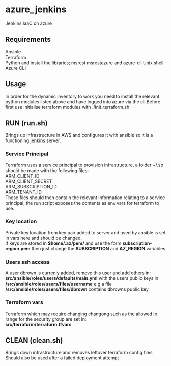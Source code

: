 # azure_jenkins
Jenkins IaaC on azure  

## Requirements
Ansible  
Terraform  
Python and install the libraries; msrest msrestazure and azure-cli
Unix shell  
Azure CLI

## Usage

In order for the dynamic inventory to work you need to install the relevant python modules listed above and have logged into azure via the cli
Before first use initialise terraform modules with ./init_terraform.sh

## RUN (run.sh)  
Brings up infrastructure in AWS and configures it with ansible so it is a functioning jenkins server.  
### Service Principal  
Terraform uses a service principal to provision infrastructure, a folder ~/.sp should be made with the following files:  
ARM_CLIENT_ID  
ARM_CLIENT_SECRET  
ARM_SUBSCRIPTION_ID  
ARM_TENANT_ID  
These files should then contain the relevant information relating to a service principal, the run script exposes the contents as env vars for terraform to use.
### Key location
Private key location from key pair added to server and used by ansible is set in vars here and should be changed.  
If keys are stored in **$home/.az/pem/** and use the form **subscription-region.pem** then just change the **SUBSCRIPTION** and **AZ_REGION** variables
### Users ssh access
A user dbrown is currenly added, remove this user and add others in: **src/ansible/roles/users/defaults/main.yml** with the users public keys in  
**/src/ansible/roles/users/files/username** e.g a file **/src/ansible/roles/users/files/dbrown** contains dbrowns public key
### Terraform vars  
Terraform which may require changing changong such as the allowed ip range for the security group are set in:  
**src/terraform/terraform.tfvars**

## CLEAN (clean.sh)
 Brings down infrastructure and removes leftover terraform config files  
 Should also be used after a failed deployment attempt
